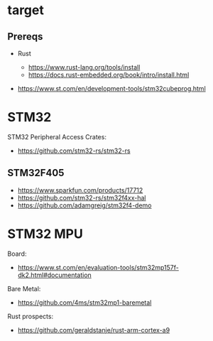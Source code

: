 # target

## Prereqs
- Rust
    - https://www.rust-lang.org/tools/install
    - https://docs.rust-embedded.org/book/intro/install.html
   
- https://www.st.com/en/development-tools/stm32cubeprog.html


# STM32

STM32 Peripheral Access Crates:
- https://github.com/stm32-rs/stm32-rs

## STM32F405
- https://www.sparkfun.com/products/17712
- https://github.com/stm32-rs/stm32f4xx-hal
- https://github.com/adamgreig/stm32f4-demo


# STM32 MPU

Board:
- https://www.st.com/en/evaluation-tools/stm32mp157f-dk2.html#documentation

Bare Metal:
- https://github.com/4ms/stm32mp1-baremetal

Rust prospects:
- https://github.com/geraldstanje/rust-arm-cortex-a9

